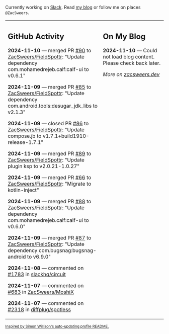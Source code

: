 Currently working on [Slack](https://slack.com/). Read [my blog](https://zacsweers.dev/) or follow me on places `@ZacSweers`.

<table><tr><td valign="top" width="60%">

## GitHub Activity
<!-- githubActivity starts -->
**2024-11-10** — merged PR [#90](https://github.com/ZacSweers/FieldSpottr/pull/90) to [ZacSweers/FieldSpottr](https://github.com/ZacSweers/FieldSpottr): "Update dependency com.mohamedrejeb.calf:calf-ui to v0.6.1"

**2024-11-09** — merged PR [#85](https://github.com/ZacSweers/FieldSpottr/pull/85) to [ZacSweers/FieldSpottr](https://github.com/ZacSweers/FieldSpottr): "Update dependency com.android.tools:desugar_jdk_libs to v2.1.3"

**2024-11-09** — closed PR [#86](https://github.com/ZacSweers/FieldSpottr/pull/86) to [ZacSweers/FieldSpottr](https://github.com/ZacSweers/FieldSpottr): "Update compose.jb to v1.7.1+build1910-release-1.7.1"

**2024-11-09** — merged PR [#89](https://github.com/ZacSweers/FieldSpottr/pull/89) to [ZacSweers/FieldSpottr](https://github.com/ZacSweers/FieldSpottr): "Update plugin ksp to v2.0.21-1.0.27"

**2024-11-09** — merged PR [#66](https://github.com/ZacSweers/FieldSpottr/pull/66) to [ZacSweers/FieldSpottr](https://github.com/ZacSweers/FieldSpottr): "Migrate to kotlin-inject"

**2024-11-09** — merged PR [#88](https://github.com/ZacSweers/FieldSpottr/pull/88) to [ZacSweers/FieldSpottr](https://github.com/ZacSweers/FieldSpottr): "Update dependency com.mohamedrejeb.calf:calf-ui to v0.6.0"

**2024-11-09** — merged PR [#87](https://github.com/ZacSweers/FieldSpottr/pull/87) to [ZacSweers/FieldSpottr](https://github.com/ZacSweers/FieldSpottr): "Update dependency com.bugsnag:bugsnag-android to v6.9.0"

**2024-11-08** — commented on [#1783](https://github.com/slackhq/circuit/issues/1783#issuecomment-2465535476) in [slackhq/circuit](https://github.com/slackhq/circuit)

**2024-11-07** — commented on [#683](https://github.com/ZacSweers/MoshiX/issues/683#issuecomment-2463074338) in [ZacSweers/MoshiX](https://github.com/ZacSweers/MoshiX)

**2024-11-07** — commented on [#2318](https://github.com/diffplug/spotless/issues/2318#issuecomment-2462496295) in [diffplug/spotless](https://github.com/diffplug/spotless)
<!-- githubActivity ends -->
</td><td valign="top" width="40%">

## On My Blog
<!-- blog starts -->
**2024-11-10** — Could not load blog content. Please check back later.
<!-- blog ends -->
_More on [zacsweers.dev](https://zacsweers.dev/)_
</td></tr></table>

<sub><a href="https://simonwillison.net/2020/Jul/10/self-updating-profile-readme/">Inspired by Simon Willison's auto-updating profile README.</a></sub>